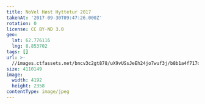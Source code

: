 ```yaml
---
title: NoVel Høst Hyttetur 2017
takenAt: '2017-09-30T09:47:26.000Z'
rotation: 0
license: CC BY-ND 3.0
geo:
  lat: 62.776116
  lng: 8.853702
tags: []
url: >-
  //images.ctfassets.net/bncv3c2gt878/uX9vUSsJeEh24jo7wuf3j/b8b1a4f717dfc5dc396ffe957e2570ba/novel-hst-hyttetur-2017_37437026271_o
size: 4110149
image:
  width: 4192
  height: 2358
contentType: image/jpeg
---
```


